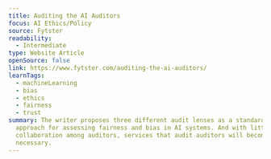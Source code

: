 ```yaml
---
title: Auditing the AI Auditors
focus: AI Ethics/Policy
source: Fytster
readability:
  - Intermediate
type: Website Article
openSource: false
link: https://www.fytster.com/auditing-the-ai-auditors/
learnTags:
  - machineLearning
  - bias
  - ethics
  - fairness
  - trust
summary: The writer proposes three different audit lenses as a standardized
  approach for assessing fairness and bias in AI systems. And with little
  collaboration among auditors, services that audit auditors will become
  necessary.
---
```

